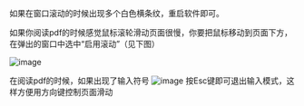 如果在窗口滚动的时候出现多个白色横条纹，重启软件即可。  

如果你阅读pdf的时候感觉鼠标滚轮滑动页面很慢，你要把鼠标移动到页面下方，在弹出的窗口中选中“启用滚动”（见下图）

![image](https://user-images.githubusercontent.com/69742577/160759932-3b88482d-e387-44d4-8766-619b06344e9c.png)
  

在阅读pdf的时候，如果出现了输入符号
![image](https://user-images.githubusercontent.com/69742577/162560594-1841513a-5ad4-49da-8466-247d4c3bf837.png)
按Esc键即可退出输入模式，这样方便用方向键控制页面滑动


